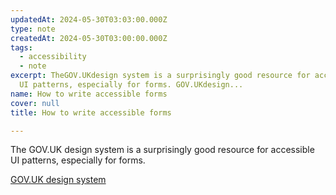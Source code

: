 ```yaml
---
updatedAt: 2024-05-30T03:03:00.000Z
type: note
createdAt: 2024-05-30T03:00:00.000Z
tags:
  - accessibility
  - note
excerpt: TheGOV.UKdesign system is a surprisingly good resource for accessible
  UI patterns, especially for forms. GOV.UKdesign...
name: How to write accessible forms
cover: null
title: How to write accessible forms

---
```


The GOV.UK design system is a surprisingly good resource for accessible UI patterns, especially for forms.

[GOV.UK design system](https://design-system.service.gov.uk/)


